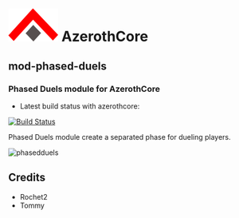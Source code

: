 # ![logo](https://raw.githubusercontent.com/azerothcore/azerothcore.github.io/master/images/logo-github.png) AzerothCore

## mod-phased-duels

### Phased Duels module for AzerothCore

- Latest build status with azerothcore:

[![Build Status](https://github.com/azerothcore/mod-phased-duels/workflows/core-build/badge.svg)](https://github.com/azerothcore/mod-phased-duels)

Phased Duels module create a separated phase for dueling players.

![phasedduels](https://github.com/azerothcore/mod-phased-duels/assets/2810187/3f56e1cd-f7df-4db8-91a7-ddcec3c1f9f6)

## Credits

- Rochet2
- Tommy
